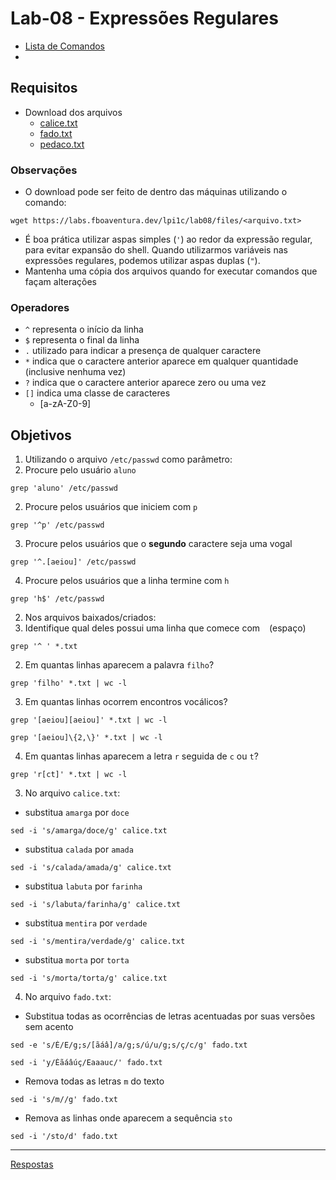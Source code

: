 # Lab-08 - Expressões Regulares

- [Lista de Comandos](../comandos.md)
-

## Requisitos

- Download dos arquivos
  - [calice.txt](files/calice.txt)
  - [fado.txt](files/fado.txt)
  - [pedaco.txt](files/pedaco.txt)

### Observações

- O download pode ser feito de dentro das máquinas utilizando o comando:

```
wget https://labs.fboaventura.dev/lpi1c/lab08/files/<arquivo.txt>
```

- É boa prática utilizar aspas simples (`'`) ao redor da expressão regular, para evitar expansão do shell.  Quando utilizarmos variáveis nas expressões regulares, podemos utilizar aspas duplas (`"`).
- Mantenha uma cópia dos arquivos quando for executar comandos que façam alterações

### Operadores

- `^` representa o início da linha
- `$` representa o final da linha
- `.` utilizado para indicar a presença de qualquer caractere
- `*` indica que o caractere anterior aparece em qualquer quantidade (inclusive nenhuma vez)
- `?` indica que o caractere anterior aparece zero ou uma vez
- `[]` indica uma classe de caracteres
  - [a-zA-Z0-9]

## Objetivos

1. Utilizando o arquivo `/etc/passwd` como parâmetro:
  1. Procure pelo usuário `aluno`

  ```
  grep 'aluno' /etc/passwd
  ```

  2. Procure pelos usuários que iniciem com `p`

  ```
  grep '^p' /etc/passwd
  ```

  3. Procure pelos usuários que o **segundo** caractere seja uma vogal

  ```
  grep '^.[aeiou]' /etc/passwd
  ```

  4. Procure pelos usuários que a linha termine com `h`

  ```
  grep 'h$' /etc/passwd
  ```

2. Nos arquivos baixados/criados:
  1. Identifique qual deles possui uma linha que comece com ` ` (espaço)

  ```
  grep '^ ' *.txt
  ```

  2. Em quantas linhas aparecem a palavra `filho`?

  ```
  grep 'filho' *.txt | wc -l
  ```

  3. Em quantas linhas ocorrem encontros vocálicos?

  ```
  grep '[aeiou][aeiou]' *.txt | wc -l
  ```

  ```
  grep '[aeiou]\{2,\}' *.txt | wc -l
  ```

  4. Em quantas linhas aparecem a letra `r` seguida de `c` ou `t`?

  ```
  grep 'r[ct]' *.txt | wc -l
  ```

3. No arquivo `calice.txt`:
  - substitua `amarga` por `doce`

  ```
  sed -i 's/amarga/doce/g' calice.txt
  ```

  - substitua `calada` por `amada`

  ```
  sed -i 's/calada/amada/g' calice.txt
  ```

  - substitua `labuta` por `farinha`

  ```
  sed -i 's/labuta/farinha/g' calice.txt
  ```

  - substitua `mentira` por `verdade`

  ```
  sed -i 's/mentira/verdade/g' calice.txt
  ```

  - substitua `morta` por `torta`

  ```
  sed -i 's/morta/torta/g' calice.txt
  ```

4. No arquivo `fado.txt`:

  - Substitua todas as ocorrências de letras acentuadas por suas versões sem acento

  ```
  sed -e 's/É/E/g;s/[ãáâ]/a/g;s/ú/u/g;s/ç/c/g' fado.txt
  ```

  ```
  sed -i 'y/Éãáâúç/Eaaauc/' fado.txt
  ```

  - Remova todas as letras `m` do texto

  ```
  sed -i 's/m//g' fado.txt
  ```

  - Remova as linhas onde aparecem a sequência `sto`

  ```
  sed -i '/sto/d' fado.txt
  ```

------------
[Respostas](respostas.md)
